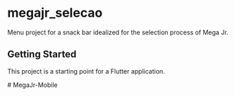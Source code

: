 # megajr_selecao

Menu project for a snack bar idealized for the selection process of Mega Jr.

## Getting Started

This project is a starting point for a Flutter application.

#   M e g a J r - M o b i l e 
 
 
